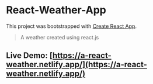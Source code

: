 # React-Weather-App

This project was bootstrapped with [Create React App](https://github.com/facebook/create-react-app).

>A weather created using react.js 

## Live Demo: [https://a-react-weather.netlify.app/](https://a-react-weather.netlify.app/)
